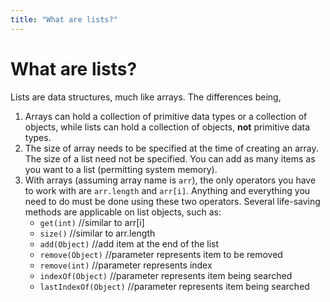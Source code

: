 ```yaml
---
title: "What are lists?"
---
```


# What are lists?

Lists are data structures, much like arrays. The differences being,

1. Arrays can hold a collection of primitive data types or a collection of objects, while lists can hold a collection of objects, **not** primitive data types.
2. The size of array needs to be specified at the time of creating an array. The size of a list need not be specified. You can add as many items as you want to a list (permitting system memory).
3. With arrays (assuming array name is `arr`), the only operators you have to work with are `arr.length` and `arr[i]`. Anything and everything you need to do must be done using these two operators. Several life-saving methods are applicable on list objects, such as: 		
	- `get(int)` //similar to arr[i]
	- `size()` //similar to arr.length
	- `add(Object)`	//add item at the end of the list
	- `remove(Object)` //parameter represents item to be removed
	- `remove(int)` //parameter represents index
	- `indexOf(Object)` //parameter represents item being searched
	- `lastIndexOf(Object)` //parameter represents item being searched

